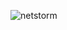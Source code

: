 ![netstorm](https://user-images.githubusercontent.com/83677865/220641289-a3f191dc-1865-4eb5-9539-34e0e15ad58f.png)
